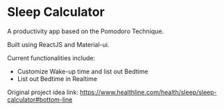 # Sleep Calculator

A productivity app based on the Pomodoro Technique.

Built using ReactJS and Material-ui.

Current functionalities include:

- Customize Wake-up time and list out Bedtime
- List out Bedtime in Realtime

Original project idea link: https://www.healthline.com/health/sleep/sleep-calculator#bottom-line
